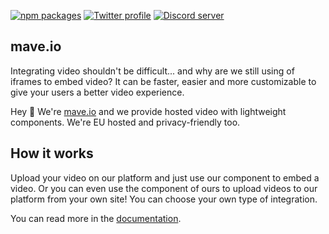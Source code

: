 [![npm packages](https://img.shields.io/badge/npm-%40maveio-5850ec)](https://www.npmjs.com/org/maveio)
[![Twitter profile](https://img.shields.io/badge/Twitter-%40mavedotio-5850ec)](https://twitter.com/mavedotio)
[![Discord server](https://img.shields.io/badge/Discord-mave.io-5850ec)](https://discord.gg/SBCKwnwHkC)

## mave.io

Integrating video shouldn't be difficult... and why are we still using of iframes to embed video? It can be faster, easier and more customizable to give your users a better video experience.

Hey 👋 We're [mave.io](https://mave.io) and we provide hosted video with lightweight components. We're EU hosted and privacy-friendly too.

## How it works

Upload your video on our platform and just use our component to embed a video. Or you can even use the component of ours to upload videos to our platform from your own site! You can choose your own type of integration.

You can read more in the [documentation](https://docs.mave.io).